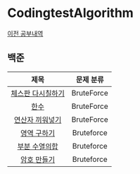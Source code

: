 # CodingtestAlgorithm
[이전 공부내역](https://github.com/wnghdtjr129/CodingTestStudy)

## 백준

|제목|문제 분류|
|:--:|:--:|
|[체스판 다시칠하기](https://github.com/Juhongseok/CodingtestAlgorithm/blob/main/src/baekjoon/silver/ChessReColor.java)|BruteForce|
|[한수](https://github.com/Juhongseok/CodingtestAlgorithm/blob/main/src/baekjoon/silver/OneNumber.java)|BruteForce|
|[연산자 끼워넣기](https://github.com/Juhongseok/CodingtestAlgorithm/blob/main/src/baekjoon/silver/OperationInterleave.java)|BruteForce|
|[영역 구하기](https://github.com/Juhongseok/CodingtestAlgorithm/blob/main/src/baekjoon/silver/GetArea.java)|Bruteforce|
|[부분 수열의합](https://github.com/Juhongseok/CodingtestAlgorithm/blob/main/src/baekjoon/silver/SumOfSubSequence.java)|Bruteforce|
|[암호 만들기](https://github.com/Juhongseok/CodingtestAlgorithm/blob/main/src/baekjoon/gold/MakePassword.java)|Bruteforce|
